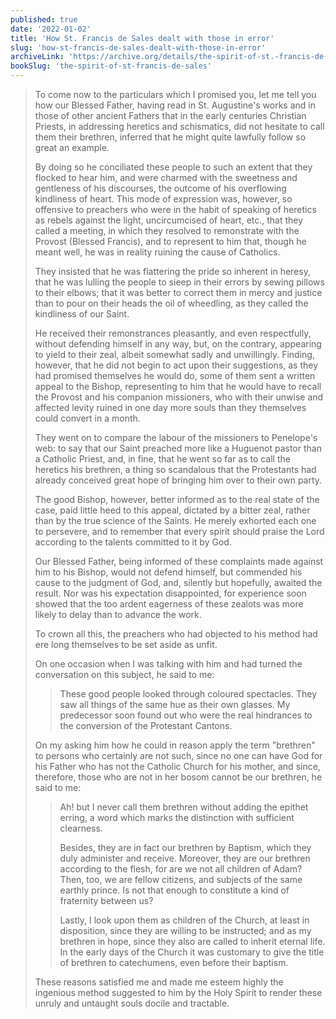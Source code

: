```yaml
---
published: true
date: '2022-01-02'
title: 'How St. Francis de Sales dealt with those in error'
slug: 'how-st-francis-de-sales-dealt-with-those-in-error'
archiveLink: 'https://archive.org/details/the-spirit-of-st.-francis-de-sales/page/106?view=theater'
bookSlug: 'the-spirit-of-st-francis-de-sales'
---
```


> To come now to the particulars which I promised you, let me tell you how our Blessed Father, having read in St. Augustine's works and in those of other ancient Fathers that in the early centuries Christian Priests, in addressing heretics and schismatics, did not hesitate to call them their brethren, inferred that he might quite lawfully follow so great an example.
> 
> By doing so he conciliated these people to such an extent that they flocked to hear him, and were charmed with the sweetness and gentleness of his discourses, the outcome of his overflowing kindliness of heart. This mode of expression was, however, so offensive to preachers who were in the habit of speaking of heretics as rebels against the light, uncircumcised of heart, etc., that they called a meeting, in which they resolved to remonstrate with the Provost (Blessed Francis), and to represent to him that, though he meant well, he was in reality ruining the cause of Catholics.
> 
> They insisted that he was flattering the pride so inherent in heresy, that he was lulling the people to sieep in their errors by sewing pillows to their elbows; that it was better to correct them in mercy and justice than to pour on their heads the oil of wheedling, as they called the kindliness of our Saint.
> 
> He received their remonstrances pleasantly, and even respectfully, without defending himself in any way, but, on the contrary, appearing to yield to their zeal, albeit somewhat sadly and unwillingly. Finding, however, that he did not begin to act upon their suggestions, as they had promised themselves he would do, some of them sent a written appeal to the Bishop, representing to him that he would have to recall the Provost and his companion missioners, who with their unwise and affected levity ruined in one day more souls than they themselves could convert in a month.
> 
> They went on to compare the labour of the missioners to Penelope's web: to say that our Saint preached more like a Huguenot pastor than a Catholic Priest, and, in fine, that he went so far as to call the heretics his brethren, a thing so scandalous that the Protestants had already conceived great hope of bringing him over to their own party.
> 
> The good Bishop, however, better informed as to the real state of the case, paid little heed to this appeal, dictated by a bitter zeal, rather than by the true science of the Saints. He merely exhorted each one to persevere, and to remember that every spirit should praise the Lord according to the talents committed to it by God.
> 
> Our Blessed Father, being informed of these complaints made against him to his Bishop, would not defend himself, but commended his cause to the judgment of God, and, silently but hopefully, awaited the result. Nor was his expectation disappointed, for experience soon showed that the too ardent eagerness of these zealots was more likely to delay than to advance the work.
> 
> To crown all this, the preachers who had objected to his method had ere long themselves to be set aside as unfit.
> 
> On one occasion when I was talking with him and had turned the conversation on this subject, he said to me:
> 
>> These good people looked through coloured spectacles. They saw all things of the same hue as their own glasses. My predecessor soon found out who were the real hindrances to the conversion of the Protestant Cantons.
> 
> On my asking him how he could in reason apply the term "brethren" to persons who certainly are not such, since no one can have God for his Father who has not the Catholic Church for his mother, and since, therefore, those who are not in her bosom cannot be our brethren, he said to me:
> 
>> Ah! but I never call them brethren without adding the epithet erring, a word which marks the distinction with sufficient clearness.
>> 
>> Besides, they are in fact our brethren by Baptism, which they duly administer and receive. Moreover, they are our brethren according to the flesh, for are we not all children of Adam? Then, too, we are fellow citizens, and subjects of the same earthly prince. Is not that enough to constitute a kind of fraternity between us?
>> 
>> Lastly, I look upon them as children of the Church, at least in disposition, since they are willing to be instructed; and as my brethren in hope, since they also are called to inherit eternal life. In the early days of the Church it was customary to give the title of brethren to catechumens, even before their baptism.
> 
> These reasons satisfied me and made me esteem highly the ingenious method suggested to him by the Holy Spirit to render these unruly and untaught souls docile and tractable.
